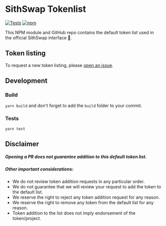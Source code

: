 # SithSwap Tokenlist

[![Tests](https://github.com/SithSwap/tokenlist/actions/workflows/build-test.yml/badge.svg)](https://github.com/SithSwap/tokenlist/actions/workflows/build-test.yml)
[![npm](https://img.shields.io/npm/v/@sithswap/tokenlist)](https://www.npmjs.com/package/@sithswap/tokenlist)

This NPM module and GitHub repo contains the default token list used in the official SithSwap interface 🫳.

## Token listing

To request a new token listing, please
[open an issue](https://github.com/SithSwap/tokenlist/issues/new?assignees=0xSidius,0x25cfb68&labels=token-listing&template=token-listing.md&title=Add+%7BTOKEN_SYMBOL%7D%3A+%7BTOKEN_NAME%7D).

## Development

### Build
`yarn build` and don't forget to add the `build` folder to your commit.

### Tests
`yarn test`

## Disclaimer

##### Opening a PR does not guarantee addition to this default token list. 

##### Other important considerations:

- We do not review token addition requests in any particular order.
- We do not guarantee that we will review your request to add the token to the default list.
- We reserve the right to reject any token addition request for any reason.
- We reserve the right to remove any token from the default list for any reason.
- Token addition to the list does not imply endorsement of the token/project.
